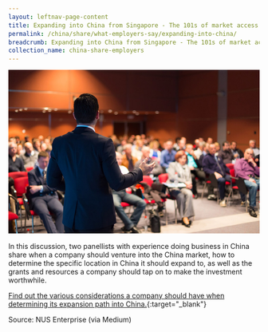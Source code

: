 ```yaml
---
layout: leftnav-page-content
title: Expanding into China from Singapore - The 101s of market access via Suzhou
permalink: /china/share/what-employers-say/expanding-into-china/
breadcrumb: Expanding into China from Singapore - The 101s of market access via Suzhou
collection_name: china-share-employers
---
```


<img src="\images\china-employers\expanding-into-china.jpg" alt="road-to-chongqing" style="width:800px;" />

In this discussion, two panellists with experience doing business in China share when a company should venture into the China market, how to determine the specific location in China it should expand to, as well as the grants and resources a company should tap on to make the investment worthwhile. 

[Find out the various considerations a company should have when determining its expansion path into China.](https://medium.com/@NUSEnterprise/expanding-into-china-from-singapore-the-101s-of-market-access-via-suzhou-ffffb81baf5e){:target="_blank"}

Source: NUS Enterprise (via Medium)
